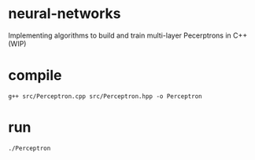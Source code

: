# neural-networks

Implementing algorithms to build and train multi-layer Pecerptrons in C++ (WIP)


# compile
```g++ src/Perceptron.cpp src/Perceptron.hpp -o Perceptron```

# run
```./Perceptron```

